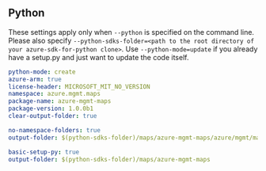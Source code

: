 ## Python

These settings apply only when `--python` is specified on the command line.
Please also specify `--python-sdks-folder=<path to the root directory of your azure-sdk-for-python clone>`.
Use `--python-mode=update` if you already have a setup.py and just want to update the code itself.


``` yaml $(python) && $(track2)
python-mode: create
azure-arm: true
license-header: MICROSOFT_MIT_NO_VERSION
namespace: azure.mgmt.maps
package-name: azure-mgmt-maps
package-version: 1.0.0b1
clear-output-folder: true
```

``` yaml $(python) && $(python-mode) == 'update' && $(track2)
no-namespace-folders: true
output-folder: $(python-sdks-folder)/maps/azure-mgmt-maps/azure/mgmt/maps
```
``` yaml $(python) && $(python-mode) == 'create' && $(track2)
basic-setup-py: true
output-folder: $(python-sdks-folder)/maps/azure-mgmt-maps
```
